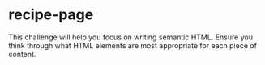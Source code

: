 # recipe-page
This challenge will help you focus on writing semantic HTML. Ensure you think through what HTML elements are most appropriate for each piece of content.
